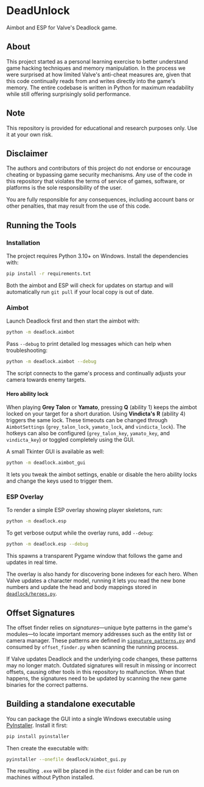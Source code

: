 # DeadUnlock

Aimbot and ESP for Valve's Deadlock game.

## About

This project started as a personal learning exercise to better understand game
hacking techniques and memory manipulation. In the process we were surprised at
how limited Valve's anti-cheat measures are, given that this code continually
reads from and writes directly into the game's memory. The entire codebase is
written in Python for maximum readability while still offering surprisingly
solid performance.

## Note

This repository is provided for educational and research purposes only. Use it at your own risk.

## Disclaimer

The authors and contributors of this project do not endorse or encourage cheating or bypassing game security mechanisms. Any use of the code in this repository that violates the terms of service of games, software, or platforms is the sole responsibility of the user.

You are fully responsible for any consequences, including account bans or other penalties, that may result from the use of this code.

## Running the Tools

### Installation

The project requires Python 3.10+ on Windows. Install the dependencies with:

```bash
pip install -r requirements.txt
```

Both the aimbot and ESP will check for updates on startup and will
automatically run ``git pull`` if your local copy is out of date.

### Aimbot

Launch Deadlock first and then start the aimbot with:

```bash
python -m deadlock.aimbot
```

Pass ``--debug`` to print detailed log messages which can help when
troubleshooting:

```bash
python -m deadlock.aimbot --debug
```

The script connects to the game's process and continually adjusts your camera
towards enemy targets.

#### Hero ability lock

When playing **Grey Talon** or **Yamato**, pressing **Q** (ability 1) keeps the
aimbot locked on your target for a short duration. Using **Vindicta's** **R**
(ability 4) triggers the same lock. These timeouts can be changed through
``AimbotSettings`` (`grey_talon_lock`, `yamato_lock`, and `vindicta_lock`). The
hotkeys can also be configured (`grey_talon_key`, `yamato_key`, and
`vindicta_key`) or toggled completely using the GUI.

A small Tkinter GUI is available as well:

```bash
python -m deadlock.aimbot_gui
```

It lets you tweak the aimbot settings, enable or disable the hero ability
locks and change the keys used to trigger them.

### ESP Overlay

To render a simple ESP overlay showing player skeletons, run:

```bash
python -m deadlock.esp
```

To get verbose output while the overlay runs, add ``--debug``:

```bash
python -m deadlock.esp --debug
```

This spawns a transparent Pygame window that follows the game and updates in
real time.

The overlay is also handy for discovering bone indexes for each hero. When
Valve updates a character model, running it lets you read the new bone numbers
and update the head and body mappings stored in
[`deadlock/heroes.py`](deadlock/heroes.py).

## Offset Signatures

The offset finder relies on *signatures*—unique byte patterns in the game's modules—to locate
important memory addresses such as the entity list or camera manager. These patterns are
defined in [`signature_patterns.py`](signature_patterns.py) and consumed by
`offset_finder.py` when scanning the running process.

If Valve updates Deadlock and the underlying code changes, these patterns may no longer match.
Outdated signatures will result in missing or incorrect offsets, causing other tools in this
repository to malfunction. When that happens, the signatures need to be updated by scanning the
new game binaries for the correct patterns.

## Building a standalone executable

You can package the GUI into a single Windows executable using
[PyInstaller](https://pyinstaller.org/). Install it first:

```bash
pip install pyinstaller
```

Then create the executable with:

```bash
pyinstaller --onefile deadlock/aimbot_gui.py
```

The resulting `.exe` will be placed in the `dist` folder and can be run on
machines without Python installed.
